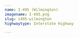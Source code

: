 ```yaml
---
name: I-495 (Wilmington)
imagename: I-495.png
slug: i495-wilmington
highwaytype: Interstate Highway

---
```

